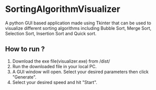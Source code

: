 # SortingAlgorithmVisualizer
A python GUI based application made using Tkinter that can be used to visualize different sorting algorithms including Bubble Sort, Merge Sort, Selection Sort, Insertion Sort and Quick sort.  

## How to run ?
1. Download the exe file(visualizer.exe) from /dist/
2. Run the downloaded file in your local PC.
3. A GUI window will open. Select your desired parameters then click "Generate".
4. Select your desired speed and hit "Start".
